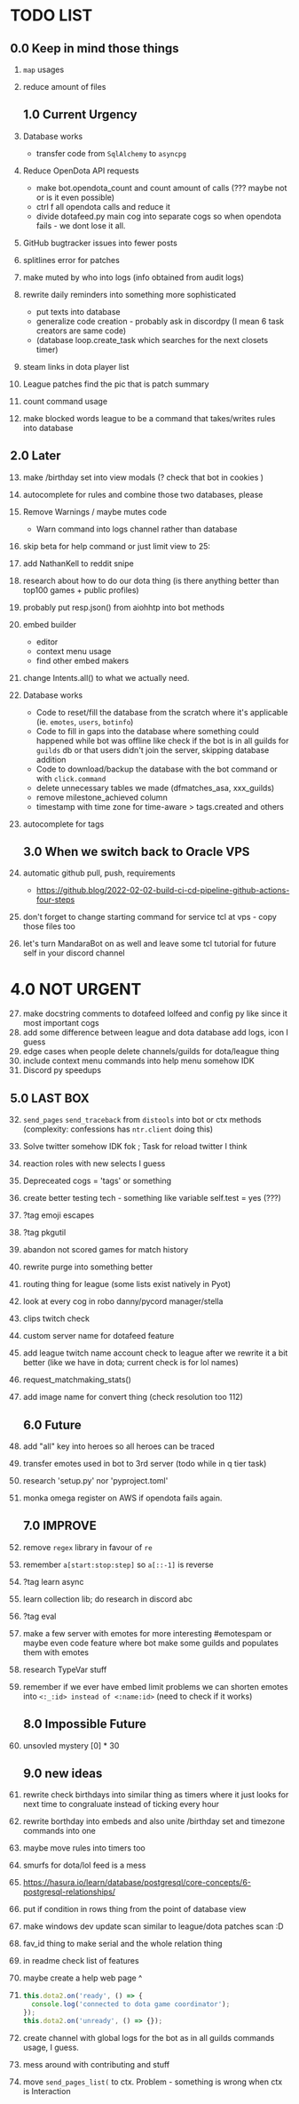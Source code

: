 # TODO LIST
   ## 0.0 Keep in mind those things
1. `map` usages
2. reduce amount of files

   ## 1.0 Current Urgency
3. Database works
   * transfer code from `SqlAlchemy` to `asyncpg`
4. Reduce OpenDota API requests 
   * make bot.opendota_count and count amount of calls (??? maybe not or is it even possible) 
   * ctrl f all opendota calls and reduce it
   * divide dotafeed.py main cog into separate cogs so when opendota fails - we dont lose it all.
5. GitHub bugtracker issues into fewer posts
6. splitlines error for patches
7. make muted by who into logs (info obtained from audit logs)
8. rewrite daily reminders into something more sophisticated 
    * put texts into database
    * generalize code creation - probably ask in discordpy (I mean 6 task creators are same code)
    * (database loop.create_task which searches for the next closets timer)
9. steam links in dota player list
10. League patches find the pic that is patch summary
11. count command usage
12. make blocked words league to be a command that takes/writes rules into database

   ## 2.0 Later 
13. make /birthday set into view modals (? check that bot in cookies )
14. autocomplete for rules and combine those two databases, please
15. Remove Warnings / maybe mutes code
    * Warn command into logs channel rather than database
16. skip beta for help command or just limit view to 25:
17. add NathanKell to reddit snipe
18. research about how to do our dota thing (is there anything better than top100 games + public profiles)
19. probably put resp.json() from aiohhtp into bot methods
20. embed builder
    * editor 
    * context menu usage 
    * find other embed makers
21. change Intents.all() to what we actually need.
22. Database works
    * Code to reset/fill the database from the scratch where it's applicable (ie. `emotes`, `users`, `botinfo`)
    * Code to fill in gaps into the database where something could happened while bot was offline like check if the bot is in all guilds for `guilds` db or that users didn't join the server, skipping database addition 
    * Code to download/backup the database with the bot command or with `click.command`
    * delete unnecessary tables we made (dfmatches_asa, xxx_guilds)
    * remove milestone_achieved column
    * timestamp with time zone for time-aware > tags.created and others
23. autocomplete for tags

    ## 3.0 When we switch back to Oracle VPS
24. automatic github pull, push, requirements
     * https://github.blog/2022-02-02-build-ci-cd-pipeline-github-actions-four-steps
25. don't forget to change starting command for service tcl at vps - copy those files too
26. let's turn MandaraBot on as well and leave some tcl tutorial for future self in your discord channel

   # 4.0 NOT URGENT
27. make docstring comments to dotafeed lolfeed and config py like since it most important cogs
28. add some difference between league and dota database add logs, icon I guess
29. edge cases when people delete channels/guilds for dota/league thing
30. include context menu commands into help menu somehow IDK
31. Discord py speedups

   ## 5.0 LAST BOX
32. `send_pages` `send_traceback` from `distools` into bot or ctx methods (complexity: confessions has `ntr.client` doing this)
33. Solve twitter somehow IDK fok ; Task for reload twitter I think 
34. reaction roles with new selects I guess
35. Depreceated cogs = 'tags' or something
36. create better testing tech - something like variable self.test = yes (???)
37. ?tag emoji escapes 
38. ?tag pkgutil
39. abandon not scored games for match history
40. rewrite purge into something better
41. routing thing for league (some lists exist natively in Pyot)
42. look at every cog in robo danny/pycord manager/stella
43. clips twitch check 
44. custom server name for dotafeed feature
45. add league twitch name account check to league after we rewrite it a bit better (like we have in dota; current check is for lol names)
46. request_matchmaking_stats()
47. add image name for convert thing (check resolution too 112)

    ## 6.0 Future
48. add "all" key into heroes so all heroes can be traced
49. transfer emotes used in bot to 3rd server (todo while in q tier task)
50. research 'setup.py' nor 'pyproject.toml'
51. monka omega register on AWS if opendota fails again.

    ## 7.0 IMPROVE
52. remove `regex` library in favour of `re`
53. remember `a[start:stop:step]` so `a[::-1]` is reverse
54. ?tag learn async
55. learn collection lib; do research in discord abc
56. ?tag eval
57. make a few server with emotes for more interesting #emotespam or maybe even code feature where bot make some guilds and populates them with emotes
58. research TypeVar stuff
59. remember if we ever have embed limit problems we can shorten emotes into `<:_:id> instead of <:name:id>` (need to check if it works)

    ## 8.0 Impossible Future
60. unsovled mystery [0] * 30

    ## 9.0 new ideas
61. rewrite check birthdays into similar thing as timers where it just looks for next time to congraluate instead of ticking every hour
62. rewrite borthday into embeds and also unite /birthday set and timezone commands into one 
63. maybe move rules into timers too
64. smurfs for dota/lol feed is a mess
65. https://hasura.io/learn/database/postgresql/core-concepts/6-postgresql-relationships/
66. put if condition in rows thing from the point of database view 
67. make windows dev update scan similar to league/dota patches scan :D
68. fav_id thing to make serial and the whole relation thing
69. in readme check list of features
70. maybe create a help web page ^
71. ```typescript
    this.dota2.on('ready', () => {
      console.log('connected to dota game coordinator');
    });
    this.dota2.on('unready', () => {});
    ```
72. create channel with global logs for the bot as in all guilds commands usage, I guess.
73. mess around with contributing and stuff
74. move `send_pages_list(` to ctx. Problem - something is wrong when ctx is Interaction
